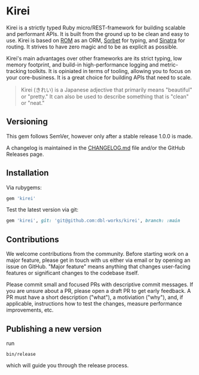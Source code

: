 # Kirei

Kirei is a strictly typed Ruby micro/REST-framework for building scalable and performant APIs. It is built from the ground up to be clean and easy to use. Kirei is based on [ROM](https://github.com/rom-rb/rom) as an ORM, [Sorbet](https://github.com/sorbet/sorbet) for typing, and [Sinatra](https://github.com/sinatra/sinatra) for routing. It strives to have zero magic and to be as explicit as possible.

Kirei's main advantages over other frameworks are its strict typing, low memory footprint, and build-in high-performance logging and metric-tracking toolkits. It is opiniated in terms of tooling, allowing you to focus on your core-business. It is a great choice for building APIs that need to scale.

> Kirei (きれい) is a Japanese adjective that primarily means "beautiful" or "pretty." It can also be used to describe something that is "clean" or "neat."

## Versioning

This gem follows SemVer, however only after a stable release 1.0.0 is made.

A changelog is maintained in the [CHANGELOG.md](CHANGELOG.md) file and/or the GitHub Releases page.

## Installation

Via rubygems:

```ruby
gem 'kirei'
```

Test the latest version via git:

```ruby
gem 'kirei', git: 'git@github.com:dbl-works/kirei', branch: :main
```

## Contributions

We welcome contributions from the community. Before starting work on a major feature, please get in touch with us either via email or by opening an issue on GitHub. "Major feature" means anything that changes user-facing features or significant changes to the codebase itself.

Please commit small and focused PRs with descriptive commit messages. If you are unsure about a PR, please open a draft PR to get early feedback. A PR must have a short description ("what"), a motiviation ("why"), and, if applicable, instructions how to test the changes, measure performance improvements, etc.

## Publishing a new version

run

```shell
bin/release
```

which will guide you through the release process.

